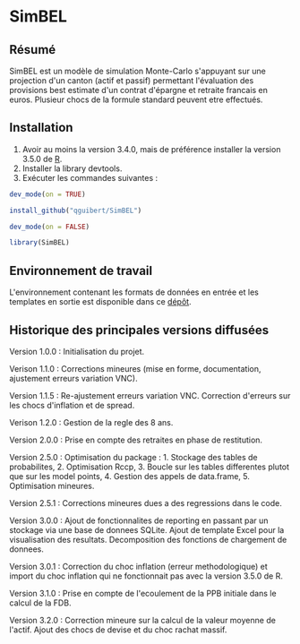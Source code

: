 # SimBEL

## Résumé

SimBEL est un modèle de simulation Monte-Carlo s'appuyant sur une projection d'un canton (actif et passif) permettant l'évaluation des provisions best estimate d'un contrat d'épargne et retraite francais en euros. Plusieur chocs de la formule standard peuvent etre effectués.

## Installation

1.	Avoir au moins la version 3.4.0, mais de préférence installer la version 3.5.0 de [R](https://www.r-project.org/).
2.	Installer la library devtools.
3.	Exécuter les commandes suivantes :

``` r
dev_mode(on = TRUE)

install_github("qguibert/SimBEL")

dev_mode(on = FALSE)

library(SimBEL)
```

## Environnement de travail

L'environnement contenant les formats de données en entrée et les templates en sortie est disponible dans ce [dépôt]( https://github.com/qguibert/Environnement).



## Historique des principales versions diffusées

Version 1.0.0 : Initialisation du projet.

Verison 1.1.0 : Corrections mineures (mise en forme, documentation, ajustement erreurs variation VNC).

Version 1.1.5 : Re-ajustement erreurs variation VNC. Correction d'erreurs sur les chocs d'inflation et de spread.

Verison 1.2.0 : Gestion de la regle des 8 ans.

Version 2.0.0 : Prise en compte des retraites en phase de restitution.

Version 2.5.0 : Optimisation du package : 1. Stockage des tables de probabilites, 2. Optimisation Rccp, 3. Boucle sur les tables
differentes plutot que sur les model points, 4. Gestion des appels de data.frame, 5. Optimisation mineures.

Version 2.5.1 : Corrections mineures dues a des regressions dans le code.

Version 3.0.0 : Ajout de fonctionnalites de reporting en passant par un stockage via une base de donnees SQLite. Ajout de template Excel pour la visualisation des resultats. Decomposition des fonctions de chargement de donnees. 

Version 3.0.1 : Correction du choc inflation (erreur methodologique) et import du choc inflation qui ne fonctionnait pas avec la version 3.5.0 de R. 

Version 3.1.0 : Prise en compte de l'ecoulement de la PPB initiale dans le calcul de la FDB.

Version 3.2.0 : Correction mineure sur la calcul de la valeur moyenne de l'actif. Ajout des chocs de devise et du choc rachat massif. 
